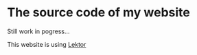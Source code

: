 # The source code of my website

Still work in pogress...

This website is using [Lektor](https://www.getlektor.com/) 
